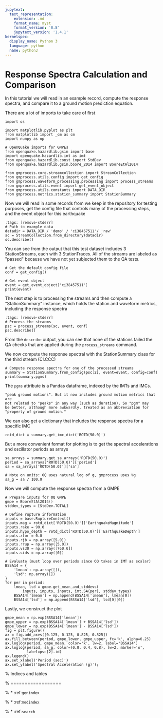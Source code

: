 ```yaml
---
jupytext:
  text_representation:
    extension: .md
    format_name: myst
    format_version: '0.8'
    jupytext_version: '1.4.1'
kernelspec:
  display_name: Python 3
  language: python
  name: python3
---
```

# Response Spectra Calculation and Comparison

In this tutorial we will read in an example record, compute the response
spectra, and compare it to a ground motion prediction equation.


There are a lot of imports to take care of first

```{code-cell} ipython3
import os

import matplotlib.pyplot as plt
from matplotlib import _cm as cm
import numpy as np

# OpenQuake imports for GMPEs
from openquake.hazardlib.gsim import base
import openquake.hazardlib.imt as imt
from openquake.hazardlib.const import StdDev
from openquake.hazardlib.gsim.boore_2014 import BooreEtAl2014

from gmprocess.core.streamcollection import StreamCollection
from gmprocess.utils.config import get_config
from gmprocess.waveform_processing.processing import process_streams
from gmprocess.utils.event import get_event_object
from gmprocess.utils.constants import DATA_DIR
from gmprocess.metrics.station_summary import StationSummary
```

Now we will read in some records from we keep in the repository for testing
purposes, get the config file that controls many of the processing steps,
and the event object for this earthquake

```{code-cell} ipython3
:tags: [remove-stderr]
# Path to example data
datadir = DATA_DIR / 'demo' / 'ci38457511'/ 'raw'
sc = StreamCollection.from_directory(datadir)
sc.describe()
```

You can see from the output that this test dataset includes 3 StationStreams, 
each with 3 StationTraces. All of the streams are labeled as "passed"
because we have not yet subjected them to the QA tests.

```{code-cell} ipython3
# Get the default config file
conf = get_config()

# Get event object
event = get_event_object('ci38457511')
print(event)
```

The next step is to processing the streams and then compute a
"StationSummary" instance, which holds the station and waveform
metrics, including the response spectra

```{code-cell} ipython3
:tags: [remove-stderr]
# Process the straems
psc = process_streams(sc, event, conf)
psc.describe()
```

From the `describe` output, you can see that none of the stations failed
the QA checks that are applied during the `process_streams` command. 

We now compute the response spectral with the StationSummary class for 
the third stream (CI.CCC)

```{code-cell} ipython3
# Compute response spectra for one of the processed streams
summary = StationSummary.from_config(psc[2], event=event, config=conf)
print(summary.pgms)
```

The `pgms` attribute is a Pandas dataframe, indexed by the IMTs and IMCs. 

```{note} The "pgm" abbreviation used is this code was originally for 
"peak ground motions". But it now includes ground motion metrics that are
not related to "peaks" in any way (such as duration). So "pgm" may
be better, although more awkwardly, treated as an abbreviation for 
"property of ground motion."
```

We can also get a dictionary that includes the response spectra for a specific
IMC

```{code-cell} ipython3
rotd_dict = summary.get_imc_dict('ROTD(50.0)')
```

But a more convenient format for plotting is to get the spectral accelerations
and oscillator periods as arrays

```{code-cell} ipython3
sa_arrays = summary.get_sa_arrays('ROTD(50.0)')
period = sa_arrays['ROTD(50.0)']['period']
sa = sa_arrays['ROTD(50.0)']['sa']

# Note on units: OQ uses natural log of g, gmprocess uses %g
sa_g = sa / 100.0
```

Now we will compute the response spectra from a GMPE

```{code-cell} ipython3
# Prepare inputs for OQ GMPE
gmpe = BooreEtAl2014()
stddev_types = [StdDev.TOTAL]

# Define rupture information
inputs = base.RuptureContext()
inputs.mag = rotd_dict['ROTD(50.0)']['EarthquakeMagnitude']
inputs.rake = 90.0
inputs.hypo_depth = rotd_dict['ROTD(50.0)']['EarthquakeDepth']
inputs.ztor = 0.0
inputs.rjb = np.array([5.0])
inputs.rrup = np.array([5.0])
inputs.vs30 = np.array([760.0])
inputs.sids = np.array([0])

# Evaluate (must loop over periods since OQ takes in IMT as scalar)
BSSA14 = {
    'lmean': np.array([]),
    'lsd': np.array([])
}
for per in period:
    lmean, lsd = gmpe.get_mean_and_stddevs(
        inputs, inputs, inputs, imt.SA(per), stddev_types)
    BSSA14['lmean'] = np.append(BSSA14['lmean'], lmean[0])
    BSSA14['lsd'] = np.append(BSSA14['lsd'], lsd[0][0])
```

Lastly, we construct the plot

```{code-cell} ipython3
gmpe_mean = np.exp(BSSA14['lmean'])
gmpe_upper = np.exp(BSSA14['lmean'] + BSSA14['lsd'])
gmpe_lower = np.exp(BSSA14['lmean'] - BSSA14['lsd'])
fig = plt.figure()
ax = fig.add_axes([0.125, 0.125, 0.825, 0.825])
ax.fill_between(period, gmpe_lower, gmpe_upper, fc='k', alpha=0.25)
ax.loglog(period, gmpe_mean, color='k', lw=2, label='BSSA14')
ax.loglog(period, sa_g, color=(0.0, 0.4, 0.8), lw=2, marker='o',
          label=psc[2].id)
ax.legend()
ax.set_xlabel('Period (sec)')
ax.set_ylabel('Spectral Acceleration (g)');
```


% Indices and tables

% ==================

% * :ref:`genindex`

% * :ref:`modindex`

% * :ref:`search`
